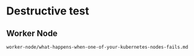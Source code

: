 # Destructive test

## Worker Node
```{toctree}
worker-node/what-happens-when-one-of-your-kubernetes-nodes-fails.md
```